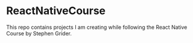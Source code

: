 # ReactNativeCourse
This repo contains projects I am creating while following the React Native Course by Stephen Grider.
